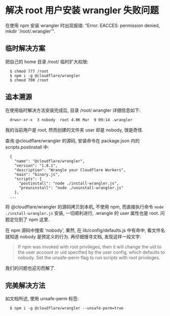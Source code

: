 # 解决 root 用户安装 wrangler 失败问题

在使用 npm 安装 wrangler 时出现报错: "Error: EACCES: permission denied, mkdir '/root/.wrangler'".

## 临时解决方案

把自己的 home 目录 /root/ 临时扩大权限:

```
  $ chmod 777 /root
  $ npm i -g @cloudflare/wrangler
  $ chmod 700 /root
```

## 追本溯源

在使用临时解决方法安装完成后, 目录 /root/.wrangler 详细信息如下:

```
  drwxr-xr-x  3 nobody  root 4.0K Mar  9 09:14 .wrangler
```

我的当前用户是 root, 然而创建的文件夹 user 却是 nobody, 很是奇怪.

查询 @cloudflare/wrangler 的源码, 安装命令在 package.json 内的 scripts.postinstall 中:

```
  {
    "name": "@cloudflare/wrangler",
    "version": "1.8.1",
    "description": "Wrangle your Cloudflare Workers",
    "main": "binary.js",
    "scripts": {
      "postinstall": "node ./install-wrangler.js",
      "preuninstall": "node ./uninstall-wrangler.js"
    },
  ...

```

将 @cloudflare/wrangler 的源码拷贝到本机, 不使用 npm, 而直接执行命令 `node ./install-wrangler.js` 安装, 一切顺利进行, .wrangle 的 user 属性也是 root. 问题定位到了 npm 这里. 

在 npm 源码中搜索 'nobody', 果然, 在 lib/config/defaults.js 中有命中, 看文件名就知道 nobody 是预定义的行为. 再仔细搜寻文档, 发现这样一段文字:

> If npm was invoked with root privileges, then it will change the uid to the user account or uid specified by the user config, which defaults to nobody. Set the unsafe-perm flag to run scripts with root privileges.

我们的问题也迎刃而解了.

## 完美解决方法

如文档所述, 使用 unsafe-perm 标签:

```
  $ npm i -g @cloudflare/wrangler --unsafe-perm=true
```


